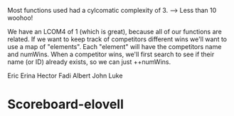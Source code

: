 Most functions used had a cylcomatic complexity of 3. --> Less than 10 woohoo!

We have an LCOM4 of 1 (which is great), because all of our functions are related.
If we want to keep track of competitors different wins we'll want to use a map of "elements".
Each "element" will have the competitors name and numWins. When a competitor wins, we'll first
search to see if their name (or ID) already exists, so we can just ++numWins.

Eric 
Erina
Hector
Fadi
Albert
John
Luke
# Scoreboard-elovell
